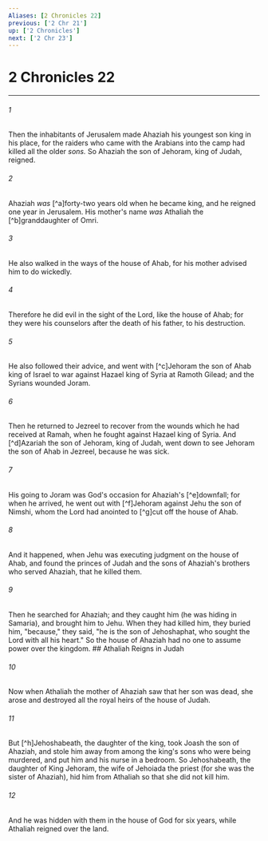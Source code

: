 ```yaml
---
Aliases: [2 Chronicles 22]
previous: ['2 Chr 21']
up: ['2 Chronicles']
next: ['2 Chr 23']
---
```

# 2 Chronicles 22

***


###### 1 
Then the inhabitants of Jerusalem made Ahaziah his youngest son king in his place, for the raiders who came with the Arabians into the camp had killed all the older _sons._ So Ahaziah the son of Jehoram, king of Judah, reigned. 

###### 2 
Ahaziah _was_ [^a]forty-two years old when he became king, and he reigned one year in Jerusalem. His mother's name _was_ Athaliah the [^b]granddaughter of Omri. 

###### 3 
He also walked in the ways of the house of Ahab, for his mother advised him to do wickedly. 

###### 4 
Therefore he did evil in the sight of the Lord, like the house of Ahab; for they were his counselors after the death of his father, to his destruction. 

###### 5 
He also followed their advice, and went with [^c]Jehoram the son of Ahab king of Israel to war against Hazael king of Syria at Ramoth Gilead; and the Syrians wounded Joram. 

###### 6 
Then he returned to Jezreel to recover from the wounds which he had received at Ramah, when he fought against Hazael king of Syria. And [^d]Azariah the son of Jehoram, king of Judah, went down to see Jehoram the son of Ahab in Jezreel, because he was sick. 

###### 7 
His going to Joram was God's occasion for Ahaziah's [^e]downfall; for when he arrived, he went out with [^f]Jehoram against Jehu the son of Nimshi, whom the Lord had anointed to [^g]cut off the house of Ahab. 

###### 8 
And it happened, when Jehu was executing judgment on the house of Ahab, and found the princes of Judah and the sons of Ahaziah's brothers who served Ahaziah, that he killed them. 

###### 9 
Then he searched for Ahaziah; and they caught him (he was hiding in Samaria), and brought him to Jehu. When they had killed him, they buried him, "because," they said, "he is the son of Jehoshaphat, who sought the Lord with all his heart." So the house of Ahaziah had no one to assume power over the kingdom. ## Athaliah Reigns in Judah 

###### 10 
Now when Athaliah the mother of Ahaziah saw that her son was dead, she arose and destroyed all the royal heirs of the house of Judah. 

###### 11 
But [^h]Jehoshabeath, the daughter of the king, took Joash the son of Ahaziah, and stole him away from among the king's sons who were being murdered, and put him and his nurse in a bedroom. So Jehoshabeath, the daughter of King Jehoram, the wife of Jehoiada the priest (for she was the sister of Ahaziah), hid him from Athaliah so that she did not kill him. 

###### 12 
And he was hidden with them in the house of God for six years, while Athaliah reigned over the land.
